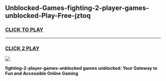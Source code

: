 
## Unblocked-Games-fighting-2-player-games-unblocked-Play-Free-jztoq
<h3>
<a href="https://premium76.site?title=fighting-2-player-games-unblocked&ref=15A">CLICK TO PLAY</a></h3>
<hr>

<h3>
<a href="https://premium76.site?title=fighting-2-player-games-unblocked&ref=15A">CLICK 2 PLAY</a>
  
</h3>

<a href="https://premium76.site?title=fighting-2-player-games-unblocked&ref=15A"><img src="https://clearcache.store/games.png"></a>


**fighting-2-player-games-unblocked games unblocked: Your Gateway to Fun and Accessible Online Gaming**
